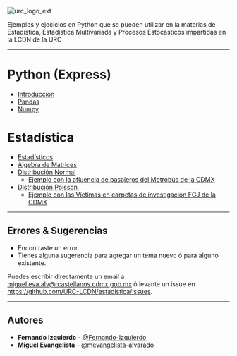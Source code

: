 ![urc_logo_ext](https://github.com/URC-LCDN/calculo_con_python/assets/28746720/776b5280-352f-42af-b356-16b02c5e21fc)

Ejemplos y ejecicios en Python que se pueden utilizar en la materias de Estadística, Estadística Multivariada y Procesos Estocásticos impartidas en la LCDN de la URC
___

# Python (Express)
 * [Introducción](https://github.com/URC-LCDN/estadistica/blob/main/Introd_a_Python_Express.ipynb)
 * [Pandas](https://github.com/URC-LCDN/estadistica/blob/main/Intro_Pandas_con_datos_del_sistema_Ajolote.ipynb)
 * [Numpy](https://github.com/URC-LCDN/estadistica/blob/main/Intro_Numpy.ipynb)

# Estadística
 * [Estadísticos](https://github.com/URC-LCDN/estadistica/blob/main/Estad%C3%ADsticos.ipynb)
 * [Álgebra de Matrices](https://github.com/URC-LCDN/estadistica/blob/main/CalculadoraAlgebraMatrices.ipynb)
 * [Distribución Normal](https://github.com/URC-LCDN/estadistica/blob/main/Distribuci%C3%B3n_Normal.ipynb)
   * [Ejemplo con la afluencia de pasajeros del Metrobús de la CDMX](https://github.com/URC-LCDN/estadistica/blob/main/EjemploDeDistNormal_AfluenciaMetrobus.ipynb) 
 * [Distribución Poisson](https://github.com/URC-LCDN/estadistica/blob/main/Distribuci%C3%B3n_Poisson.ipynb)
   * [Ejemplo con las Víctimas en carpetas de investigación FGJ de la CDMX](https://github.com/mevangelista-alvarado/CNVSMM/blob/main/EjemploDeDistPoisson_LineaMujeres.ipynb)
___

## Errores & Sugerencias
 * Encontraste un error.
 * Tienes alguna sugerencia para agregar un tema nuevo ó para alguno existente.

Puedes escribir directamente un email a [miguel.eva.alv@rcastellanos.cdmx.gob.mx](mailto:miguel.eva.alv@rcastellanos.cdmx.gob.mx) ó levante un issue en https://github.com/URC-LCDN/estadistica/issues.
___

## Autores

 * **Fernando Izquierdo** - [@Fernando-Izquierdo](https://github.com/Fernando-Izquierdo)
 * **Miguel Evangelista** - [@mevangelista-alvarado](https://github.com/mevangelista-alvarado)

